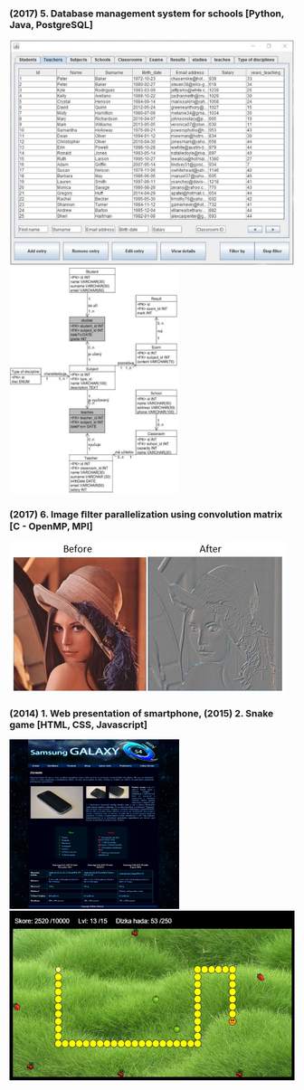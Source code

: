 ### (2017) 5. Database management system for schools [Python, Java, PostgreSQL]
<img src="https://github.com/FrizzLi/School-projects/blob/master/5.%20Database%20system%20(Java)/documentation/DBS.jpg" width='510' height='400'/> <img src="https://github.com/FrizzLi/School-projects/blob/master/5.%20Database%20system%20(Java)/documentation/DBS_model.jpg" width='300' height='400'/>

### (2017) 6. Image ﬁlter parallelization using convolution matrix [C - OpenMP, MPI]
<img src="https://github.com/FrizzLi/School-projects/blob/master/6.%20Paralel%20programming%20(C)/Image%20filter%20(OpenMP%20%2B%20MPI)/filter.jpg"/>

### (2014) 1. Web presentation of smartphone, (2015) 2. Snake game [HTML, CSS, Javascript]
<img src="https://github.com/FrizzLi/School-projects/blob/master/1.%20Web%20presentation%20(HTML%2C%20CSS)/Documentation/s4.jpg" width='300' height='300'/> <img src="https://github.com/FrizzLi/School-projects/blob/master/2.%20Snake%20game%20(JavaScript%2C%20HTML)/documentation/snake.jpg" width='525' height='300'/>
